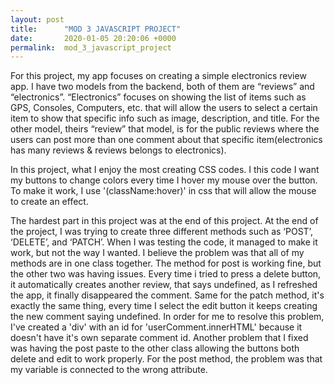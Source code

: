 ```yaml
---
layout: post
title:      "MOD 3 JAVASCRIPT PROJECT"
date:       2020-01-05 20:20:06 +0000
permalink:  mod_3_javascript_project
---
```




For this project, my app focuses on creating a simple electronics review app. I have two models from the backend, both of them are “reviews” and “electronics”. “Electronics” focuses on showing the list of items such as GPS, Consoles, Computers, etc. that will allow the users to select a certain item to show that specific info such as image, description, and title. For the other model, theirs “review” that model, is for the public reviews where the users can post more than one comment about that specific item(electronics has many reviews & reviews belongs to electronics). 


In this project, what I enjoy the most creating CSS codes. I this code I want my buttons to change colors every time I hover my mouse over the button. To make it work, I use '(className:hover)' in css that will allow the mouse to create an effect.



The hardest part in this project was at the end of this project. At the end of the project, I was trying to create three different methods such as ‘POST’, ‘DELETE’, and ‘PATCH’. When I was testing the code, it managed to make it work, but not the way I wanted. I believe the problem was that all of my methods are in one class together. The method for post is working fine, but the other two was having issues. Every time i tried to press a delete button, it automatically creates another review, that says undefined, as I refreshed the app, it finally disappeared the comment. Same for the patch method, it's exactly the same thing, every time I select the edit button it keeps creating the new comment saying undefined. In order for me to resolve this problem, I've created a 'div' with an id for 'userComment.innerHTML' because it doesn't have it's own separate comment id. Another problem that I fixed was having the post paste to the other class allowing the buttons both delete and edit to work properly. For the post method, the problem was that my variable is connected to the wrong attribute.
